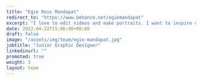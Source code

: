 ```yaml
---
title: "Egie Ross Mandapat"
redirect_to: "https://www.behance.net/egiemandapat"
excerpt: "I love to edit videos and make portraits. I want to inspire other artist to be confident in their works."
date: 2022-04-22T15:06:00+08:00
draft: false
image: "/assets/img/team/egie-mandapat.jpg"
jobtitle: "Junior Graphic Designer"
linkedinurl: ""
promoted: true
weight: 3
layout: team
---
```

